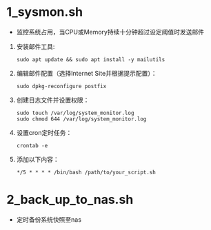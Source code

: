 # 1_sysmon.sh
- 监控系统占用，当CPU或Memory持续十分钟超过设定阈值时发送邮件

1. 安装邮件工具:
    ```
    sudo apt update && sudo apt install -y mailutils
    ```
2. 编辑邮件配置（选择Internet Site并根据提示配置）：
    ```
    sudo dpkg-reconfigure postfix
    ```
3. 创建日志文件并设置权限：
    ```
    sudo touch /var/log/system_monitor.log
    sudo chmod 644 /var/log/system_monitor.log
    ```
4. 设置cron定时任务：
    ```
    crontab -e
    ```
6. 添加以下内容：
    ```
    */5 * * * * /bin/bash /path/to/your_script.sh
    ```


# 2_back_up_to_nas.sh
- 定时备份系统快照至nas